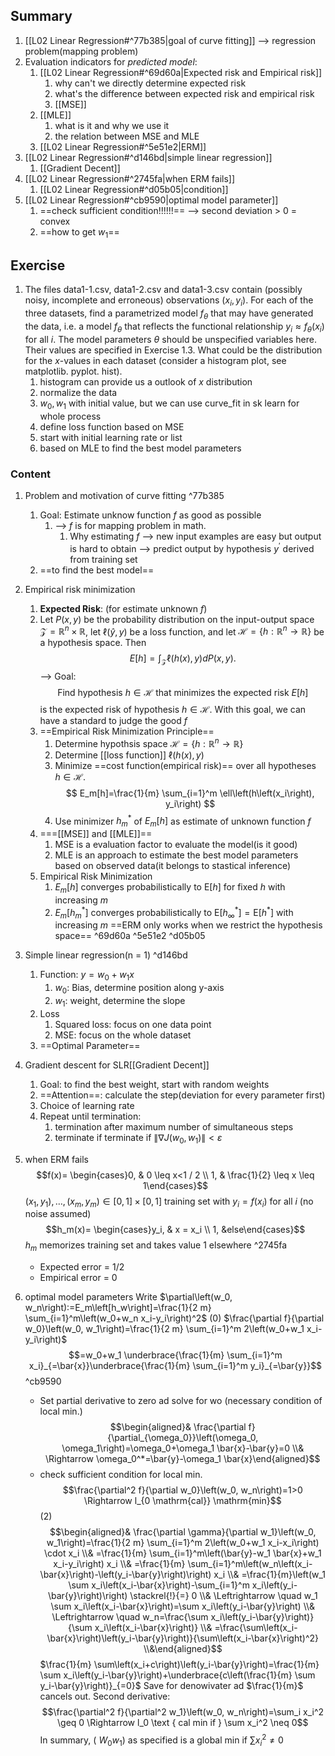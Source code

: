 ## Summary
1. [[L02 Linear Regression#^77b385|goal of curve fitting]] --> regression problem(mapping problem)
2. Evaluation indicators for *predicted model*:
	1. [[L02 Linear Regression#^69d60a|Expected risk and Empirical risk]]
		1. why can't we directly determine expected risk
		2. what's the difference between expected risk and empirical risk
		3. [[MSE]]
	2. [[MLE]]
		1. what is it and why we use it
		2. the relation between MSE and MLE 
	4. [[L02 Linear Regression#^5e51e2|ERM]]
3. [[L02 Linear Regression#^d146bd|simple linear regression]]
	1. [[Gradient Decent]]
4. [[L02 Linear Regression#^2745fa|when ERM fails]]
	1. [[L02 Linear Regression#^d05b05|condition]]
5. [[L02 Linear Regression#^cb9590|optimal model parameter]]
	1. ==check sufficient condition!!!!!!== --> second deviation > 0 = convex
	2. ==how to get $w_1$==

## Exercise
1. The files data1-1.csv, data1-2.csv and data1-3.csv contain (possibly noisy, incomplete and erroneous) observations $\left(x_i, y_i\right)$. For each of the three datasets, find a parametrized model $f_\theta$ that may have generated the data, i.e. a model $f_\theta$ that reflects the functional relationship $y_i \approx f_\theta\left(x_i\right)$ for all $i$. The model parameters $\theta$ should be unspecified variables here. Their values are specified in Exercise 1.3. What could be the distribution for the $x$-values in each dataset (consider a histogram plot, see matplotlib. pyplot. hist).
	1. histogram can provide us a outlook of $x$ distribution
	2. normalize the data
	3. $w_0, w_1$ with initial value, but we can use curve_fit in sk learn for whole process
	4. define loss function based on MSE
	5. start with initial learning rate or list
	6. based on MLE to find the best model parameters
### Content
1. Problem and motivation of curve fitting ^77b385
	1. Goal: Estimate unknow function $f$ as good as possible
		1. --> $f$ is for mapping problem in math. 
			1. Why estimating $f$
				--> new input examples are easy but output is hard to obtain
				--> predict output by hypothesis $y^{\prime}$ derived from training set
	1. ==to find the best model==

1. Empirical risk minimization
	1. **Expected Risk**: (for estimate unknown $f$)
	2. Let $P(x, y)$ be the probability distribution on the input-output space $\mathcal{Z}=\mathbb{R}^n \times \mathbb{R}$, let $\ell(\hat{y}, y)$ be a loss function, and let $\mathcal{H}=\left\{h: \mathbb{R}^n \rightarrow \mathbb{R}\right\}$ be a hypothesis space. Then
	$$
	E[h]=\int_{\mathcal{Z}} \ell(h(x), y) d P(x, y) .
	$$
	--> Goal: $$
	\text { Find hypothesis } h \in \mathcal{H} \text { that minimizes the expected risk } E[h]
	$$is the expected risk of hypothesis $h \in \mathcal{H}$. 
	With this goal, we can have a standard to judge the good $f$
	1. ==Empirical Risk Minimization Principle==
		1. Determine hypothsis space $\mathcal{H}=\left\{h: \mathbb{R}^n \rightarrow \mathbb{R}\right\}$
		2. Determine [[loss function]] $\ell(h(x), y)$
		3. Minimize ==cost function(empirical risk)== over all hypotheses $h \in \mathcal{H}$. $$
E_m[h]=\frac{1}{m} \sum_{i=1}^m \ell\left(h\left(x_i\right), y_i\right)
$$
		4. Use minimizer $h_m^*$ of $E_m[h]$ as estimate of unknown function $f$
	1. ===[[MSE]] and [[MLE]]==
		1. MSE is a evaluation factor to evaluate the model(is it good)
		2. MLE is an approach to estimate the best model parameters based on observed data(it belongs to stastical inference)
	2. Empirical Risk Minimization
		1. $E_m[h]$ converges probabilistically to $\mathrm{E}[h]$ for fixed $h$ with increasing $m$ 
		2. $E_m\left[h_m^*\right]$ converges probabilistically to $\mathrm{E}\left[h_{\infty}^*\right]=\mathrm{E}\left[h^*\right]$ with increasing $m$
		==ERM only works when we restrict the hypothesis space== ^69d60a ^5e51e2 ^d05b05
1. Simple linear regression(n = 1) ^d146bd
	1. Function: $y = w_0 +w_1 x$
		1. $w_0$: Bias, determine position along y-axis
		2. $w_1$: weight, determine the slope
	2. Loss
		1. Squared loss: focus on one data point
		2. MSE: focus on the whole dataset
	3. ==Optimal Parameter==
2. Gradient descent for SLR[[Gradient Decent]]
	1. Goal: to find the best weight, start with random weights
	2. ==Attention==: calculate the step(deviation for every parameter first)
	3. Choice of learning rate
	4. Repeat until termination:
		1. termination after maximum number of simultaneous steps
		2. terminate if terminate if $\left\|\nabla J\left(w_0, w_1\right)\right\|<\varepsilon$
3. when ERM fails
	$$f(x)= \begin{cases}0, & 0 \leq x<1 / 2 \\ 1, & \frac{1}{2} \leq x \leq 1\end{cases}$$$\left(x_1, y_1\right), \ldots,\left(x_m, y_m\right) \in[0,1] \times[0,1]$ training set with $y_i=f\left(x_i\right)$ for all $i$ (no noise assumed)$$h_m(x)= \begin{cases}y_i, &  x = x_i \\ 1, &else\end{cases}$$ $h_m$ memorizes training set and takes value 1 elsewhere ^2745fa
	- Expected error = 1/2
	- Empirical error = 0
4. optimal model parameters
	Write $\partial\left(w_0, w_n\right):=E_m\left[h_w\right]=\frac{1}{2 m} \sum_{i=1}^m\left(w_0+w_n x_i-y_i\right)^2$
	(0) $\frac{\partial f}{\partial w_0}\left(w_0, w_1\right)=\frac{1}{2 m} \sum_{i=1}^m 2\left(w_0+w_1 x_i-y_i\right)$
	$$=w_0+w_1 \underbrace{\frac{1}{m} \sum_{i=1}^m x_i}_{=\bar{x}}\underbrace{\frac{1}{m} \sum_{i=1}^m y_i}_{=\bar{y}}$$ ^cb9590
	- Set partial derivative to zero ad solve for wo (necessary condition of local min.)
	$$\begin{aligned}& \frac{\partial f}{\partial_{\omega_0}}\left(\omega_0, \omega_1\right)=\omega_0+\omega_1 \bar{x}-\bar{y}=0 \\& \Rightarrow \omega_0^*=\bar{y}-\omega_1 \bar{x}\end{aligned}$$
	- check sufficient condition for local min.
	$$\frac{\partial^2 f}{\partial w_0}\left(w_0, w_n\right)=1>0 \Rightarrow l_{0 \mathrm{cal}} \mathrm{min}$$
	(2)$$\begin{aligned}& \frac{\partial \gamma}{\partial w_1}\left(w_0, w_1\right)=\frac{1}{2 m} \sum_{i=1}^m 2\left(w_0+w_1 x_i-x_i\right) \cdot x_i \\& =\frac{1}{m} \sum_{i=1}^m\left(\bar{y}-w_1 \bar{x}+w_1 x_i-y_i\right) x_i \\& =\frac{1}{m} \sum_{i=1}^m\left(w_n\left(x_i-\bar{x}\right)-\left(y_i-\bar{y}\right)\right) x_i \\& =\frac{1}{m}\left(w_1 \sum x_i\left(x_i-\bar{x}\right)-\sum_{i=1}^m x_i\left(y_i-\bar{y}\right)\right) \stackrel{!}{=} 0 \\& \Leftrightarrow \quad w_1 \sum x_i\left(x_i-\bar{x}\right)=\sum x_i\left(y_i-\bar{y}\right) \\& \Leftrightarrow \quad w_n=\frac{\sum x_i\left(y_i-\bar{y}\right)}{\sum x_i\left(x_i-\bar{x}\right)} \\& =\frac{\sum\left(x_i-\bar{x}\right)\left(y_i-\bar{y}\right)}{\sum\left(x_i-\bar{x}\right)^2} \\&\end{aligned}$$$\frac{1}{m} \sum\left(x_i+c\right)\left(y_i-\bar{y}\right)=\frac{1}{m} \sum x_i\left(y_i-\bar{y}\right)+\underbrace{c\left(\frac{1}{m} \sum y_i-\bar{y}\right)}_{=0}$
	Save for denowivater ad $\frac{1}{m}$ cancels out.
	Second derivative:$$\frac{\partial^2 f}{\partial^2 w_1}\left(w_0, w_n\right)=\sum_i x_i^2 \geq 0 \Rightarrow l_0 \text { cal min if } \sum x_i^2 \neq 0$$In summary, ( $\left.W_0 w_1\right)$ as specified is a global min if $\sum x_i^2 \neq 0$

